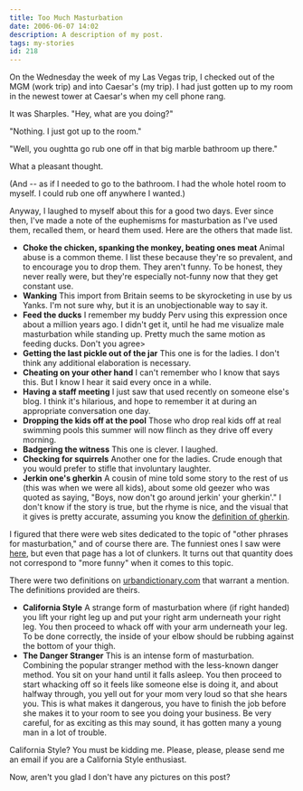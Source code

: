 ```yaml
---
title: Too Much Masturbation
date: 2006-06-07 14:02
description: A description of my post.
tags: my-stories
id: 218
---
```

On the Wednesday the week of my Las Vegas trip, I checked out of the MGM (work trip) and into Caesar's (my trip).  I had just gotten up to my room in the newest tower at Caesar's when my cell phone rang.

It was Sharples.  "Hey, what are you doing?"

"Nothing.  I just got up to the room."

"Well, you oughtta go rub one off in that big marble bathroom up there."

What a pleasant thought.  

(And -- as if I needed to go to the bathroom.  I had the whole hotel room to myself.  I could rub one off anywhere I wanted.)

Anyway, I laughed to myself about this for a good two days.  Ever since then, I've made a note of the euphemisms for masturbation as I've used them, recalled them, or heard them used.  Here are the others that made list.

<ul>
<li><b>Choke the chicken, spanking the monkey, beating ones meat</b>  Animal abuse is a common theme.  I list these because they're so prevalent, and to encourage you to drop them.  They aren't funny.  To be honest, they never really were, but they're especially not-funny now that they get constant use.</li>

<li><b>Wanking</b>  This import from Britain seems to be skyrocketing in use by us Yanks.  I'm not sure why, but it is an unobjectionable way to say it.  </li>

<li><b>Feed the ducks</b>  I remember my buddy Perv using this expression once about a million years ago.  I didn't get it, until he had me visualize male masturbation while standing up.  Pretty much the same motion as feeding ducks.  Don't you agree></li>

<li><b>Getting the last pickle out of the jar</b>  This one is for the ladies.  I don't think any additional elaboration is necessary.</li>

<li><b>Cheating on your other hand</b>  I can't remember who I know that says this.  But I know I hear it said every once in a while.</li>

<li><b>Having a staff meeting</b>  I just saw that used recently on someone else's blog.  I think it's hilarious, and hope to remember it at during an appropriate conversation one day.</li>

<li><b>Dropping the kids off at the pool</b>  Those who drop real kids off at real swimming pools this summer will now flinch as they drive off every morning.</li>

<li><b>Badgering the witness</b>  This one is clever.  I laughed.</li>

<li><b>Checking for squirrels</b>  Another one for the ladies.  Crude enough that you would prefer to stifle that involuntary laughter.</li>

<li><b>Jerkin one's gherkin</b>  A cousin of mine told some story to the rest of us (this was when we were all kids), about some old geezer who was quoted as saying, "Boys, now don't go around jerkin' your gherkin'."  I don't know if the story is true, but the rhyme is nice, and the visual that it gives is pretty accurate, assuming you know the <a href="http://www.webster.com/cgi-bin/dictionary?va=gherkin" target="_blank">definition of gherkin</a>.</li>
</ul>

I figured that there were web sites dedicated to the topic of "other phrases for masturbation," and of course there are.  The funniest ones I saw were <a href="http://www.worldwidewank.com/funniest.html" target="_blank">here</a>, but even that page has a lot of clunkers.  It turns out that quantity does not correspond to "more funny" when it comes to this topic.

There were two definitions on <a href="http://www.urbandictionary.com" target="_blank">urbandictionary.com</a> that warrant a mention.  The definitions provided are theirs.

<ul>
<li><b>California Style</b>  A strange form of masturbation where (if right handed) you lift your right leg up and put your right arm underneath your right leg. You then proceed to whack off with your arm underneath your leg. To be done correctly, the inside of your elbow should be rubbing against the bottom of your thigh.</li>

<li><b>The Danger Stranger</b>  This is an intense form of masturbation. Combining the popular stranger method with the less-known danger method. You sit on your hand until it falls asleep. You then proceed to start whacking off so it feels like someone else is doing it, and about halfway through, you yell out for your mom very loud so that she hears you. This is what makes it dangerous, you have to finish the job before she makes it to your room to see you doing your business. Be very careful, for as exciting as this may sound, it has gotten many a young man in a lot of trouble.</li>
</ul>

California Style?  You must be kidding me.  Please, please, please send me an email if you are a California Style enthusiast.

Now, aren't you glad I don't have any pictures on this post?

